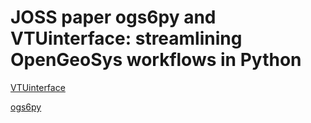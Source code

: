# JOSS paper ogs6py and VTUinterface: streamlining OpenGeoSys workflows in Python

[VTUinterface](https://github.com/joergbuchwald/VTUinterface)

[ogs6py](https://github.com/joergbuchwald/ogs6py)



